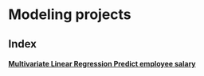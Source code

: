 
# Modeling projects

## Index
#### [Multivariate Linear Regression Predict employee salary](https://github.com/Bubbablack/Portfolio/tree/main/models/multivariate-linear-regression-predict-salary)

